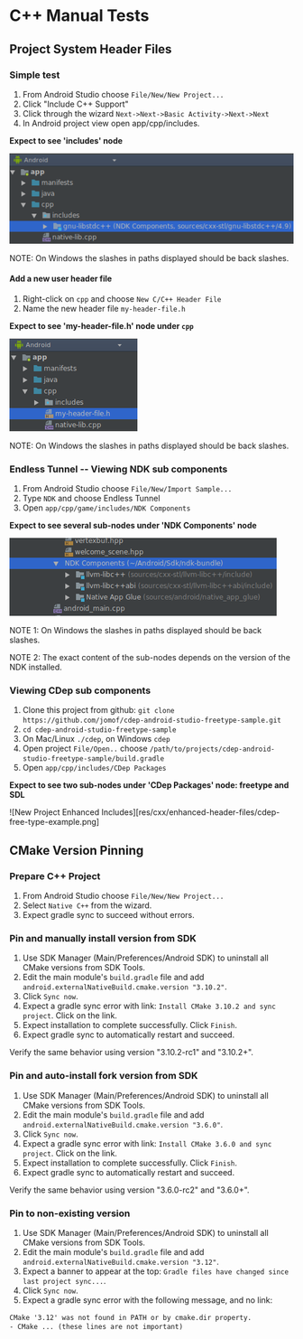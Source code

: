 # C++ Manual Tests

## Project System Header Files

### Simple test
1. From Android Studio choose `File/New/New Project...`
1. Click "Include C++ Support"
1. Click through the wizard `Next->Next->Basic Activity->Next->Next`
1. In Android project view open app/cpp/includes.

**Expect to see 'includes' node**


![New Project Enhanced Includes][new-project]

NOTE: On Windows the slashes in paths displayed should be back slashes.

#### Add a new user header file
1. Right-click on `cpp` and choose `New C/C++ Header File`
1. Name the new header file `my-header-file.h`

**Expect to see 'my-header-file.h' node under `cpp`**

![New Project Enhanced Includes][add-new-header-file]

NOTE: On Windows the slashes in paths displayed should be back slashes.

### Endless Tunnel -- Viewing NDK sub components

1. From Android Studio choose `File/New/Import Sample...`
1. Type `NDK` and choose Endless Tunnel
1. Open `app/cpp/game/includes/NDK Components`

**Expect to see several sub-nodes under 'NDK Components' node**


![New Project Enhanced Includes][endless-tunnel-ndk-components]

NOTE 1: On Windows the slashes in paths displayed should be back slashes.

NOTE 2: The exact content of the sub-nodes depends on the version of the NDK installed.


### Viewing CDep sub components

1. Clone this project from github: `git clone https://github.com/jomof/cdep-android-studio-freetype-sample.git`
1. `cd cdep-android-studio-freetype-sample`
1. On Mac/Linux `./cdep`, on Windows `cdep`
1. Open project `File/Open..` choose `/path/to/projects/cdep-android-studio-freetype-sample/build.gradle`
1. Open `app/cpp/includes/CDep Packages`

**Expect to see two sub-nodes under 'CDep Packages' node: freetype and SDL**


![New Project Enhanced Includes][res/cxx/enhanced-header-files/cdep-free-type-example.png]


[new-project]: res/cxx/enhanced-header-files/new-project.png
[add-new-header-file]: res/cxx/enhanced-header-files/add-new-header-file.png
[endless-tunnel-ndk-components]: res/cxx/enhanced-header-files/endless-tunnel-ndk-components.png
[cdep-free-type-example]: res/cxx/enhanced-header-files/cdep-free-type-example..png

## CMake Version Pinning

### Prepare C++ Project

1. From Android Studio choose `File/New/New Project...`
1. Select `Native C++` from the wizard.
1. Expect gradle sync to succeed without errors.

### Pin and manually install version from SDK
1. Use SDK Manager (Main/Preferences/Android SDK) to uninstall all CMake versions from SDK Tools.
1. Edit the main module's `build.gradle` file and add `android.externalNativeBuild.cmake.version "3.10.2"`.
1. Click `Sync now`.
1. Expect a gradle sync error with link: `Install CMake 3.10.2 and sync project`. Click on the link.
1. Expect installation to complete successfully. Click `Finish`.
1. Expect gradle sync to automatically restart and succeed.

Verify the same behavior using version "3.10.2-rc1" and "3.10.2+".

### Pin and auto-install fork version from SDK
1. Use SDK Manager (Main/Preferences/Android SDK) to uninstall all CMake versions from SDK Tools.
1. Edit the main module's `build.gradle` file and add `android.externalNativeBuild.cmake.version "3.6.0"`.
1. Click `Sync now`.
1. Expect a gradle sync error with link: `Install CMake 3.6.0 and sync project`. Click on the link.
1. Expect installation to complete successfully. Click `Finish`.
1. Expect gradle sync to automatically restart and succeed.

Verify the same behavior using version "3.6.0-rc2" and "3.6.0+".

### Pin to non-existing version
1. Use SDK Manager (Main/Preferences/Android SDK) to uninstall all CMake versions from SDK Tools.
1. Edit the main module's `build.gradle` file and add `android.externalNativeBuild.cmake.version "3.12"`.
1. Expect a banner to appear at the top: `Gradle files have changed since last project sync...`.
1. Click `Sync now`.
1. Expect a gradle sync error with the following message, and no link:

```
CMake '3.12' was not found in PATH or by cmake.dir property.
- CMake ... (these lines are not important)
```
